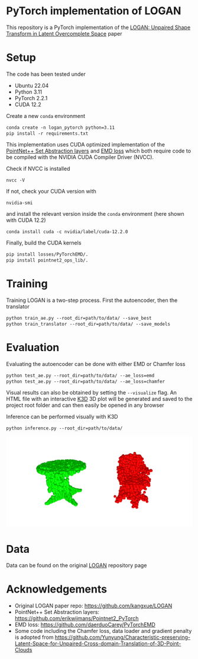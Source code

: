 # PyTorch implementation of LOGAN
This repository is a PyTorch implementation of the [LOGAN: Unpaired Shape Transform in Latent Overcomplete Space](https://arxiv.org/pdf/1903.10170.pdf) paper

# Setup
The code has been tested under
- Ubuntu 22.04
- Python 3.11
- PyTorch 2.2.1
- CUDA 12.2

Create a new `conda` environment
```shell
conda create -n logan_pytorch python=3.11
pip install -r requirements.txt
```
This implementation uses CUDA optimized implementation of the [PointNet++ Set Abstraction layers](https://github.com/erikwijmans/Pointnet2_PyTorch) and [EMD loss](https://github.com/daerduoCarey/PyTorchEMD) which both require code to be compiled with the NVIDIA CUDA Compiler Driver (NVCC).

Check if NVCC is installed
```shell
nvcc -V
```
If not, check your CUDA version with
```shell
nvidia-smi
```
and install the relevant version inside the `conda` environment (here shown with CUDA 12.2)
```shell
conda install cuda -c nvidia/label/cuda-12.2.0
```
Finally, build the CUDA kernels
```shell
pip install losses/PyTorchEMD/.
pip install pointnet2_ops_lib/.
```

# Training
Training LOGAN is a two-step process. First the autoencoder, then the translator
```shell
python train_ae.py --root_dir=path/to/data/ --save_best
python train_translator --root_dir=path/to/data/ --save_models
```

# Evaluation
Evaluating the autoencoder can be done with either EMD or Chamfer loss 
```shell
python test_ae.py --root_dir=path/to/data/ --ae_loss=emd
python test_ae.py --root_dir=path/to/data/ --ae_loss=chamfer
```
Visual results can also be obtained by setting the `--visualize` flag. An HTML file with an interactive [K3D](https://github.com/K3D-tools/K3D-jupyter) 3D plot will be generated and saved to the project root folder and can then easily be opened in any browser

Inference can be performed visually with K3D
```shell
python inference.py --root_dir=path/to/data/ 
```

![Reconstructed example](figure/reconstructed_ex.png)

# Data
Data can be found on the original [LOGAN](https://github.com/kangxue/LOGAN) repository page

# Acknowledgements
- Original LOGAN paper repo: https://github.com/kangxue/LOGAN
- PointNet++ Set Abstraction layers: https://github.com/erikwijmans/Pointnet2_PyTorch 
- EMD loss: https://github.com/daerduoCarey/PyTorchEMD
- Some code including the Chamfer loss, data loader and gradient penalty is adopted from https://github.com/Yunyung/Characteristic-preserving-Latent-Space-for-Unpaired-Cross-domain-Translation-of-3D-Point-Clouds




